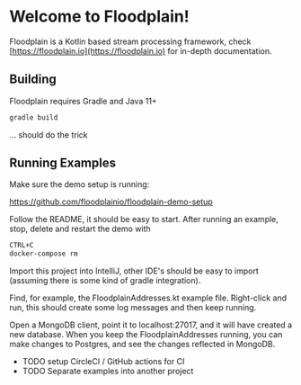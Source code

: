 # Welcome to Floodplain!

Floodplain is a Kotlin based stream processing framework, check [https://floodplain.io](https://floodplain.io) for in-depth documentation.

## Building

Floodplain requires Gradle and Java 11+

```bash
gradle build
```

... should do the trick

## Running Examples

Make sure the demo setup is running:

https://github.com/floodplainio/floodplain-demo-setup

Follow the README, it should be easy to start.
After running an example, stop, delete and restart the demo with

```bash
CTRL+C
docker-compose rm
```

Import this project into IntelliJ, other IDE's should be easy to import (assuming there is some kind of gradle integration).

Find, for example, the FloodplainAddresses.kt example file.
Right-click and run, this should create some log messages and then keep running.

Open a MongoDB client, point it to localhost:27017, and it will have created a new database. When you keep the FloodplainAddresses running, you can make changes to Postgres, and see the changes reflected in MongoDB.

- TODO setup CircleCI / GitHub actions for CI
- TODO Separate examples into another project
